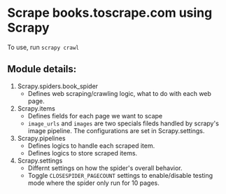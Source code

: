 # Scrape books.toscrape.com using Scrapy

To use, run `scrapy crawl`

## Module details:

1. Scrapy.spiders.book_spider
   - Defines web scraping/crawling logic, what to do with each web page.  
2. Scrapy.items
    - Defines fields for each page we want to scape
    - `image_urls` and `images` are two specials fileds handled by scrapy's image pipeline. The configurations are set in Scrapy.settings.
3. Scrapy.pipelines
    - Defines logics to handle each scraped item.
    - Defines logics to store scraped items.
4. Scrapy.settings
    - Differnt settings on how the spider's overall behavior.
    - Toggle `CLOSESPIDER_PAGECOUNT` settings to enable/disable testing mode where the spider only run for 10 pages.
